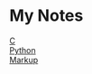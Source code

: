 # My Notes
[C](https://github.com/twotonerebel3/notes/blob/master/c.md)  
[Python](https://github.com/twotonerebel3/notes/blob/master/Python.md)  
[Markup](https://github.com/twotonerebel3/notes/blob/master/Markdown.md)  
